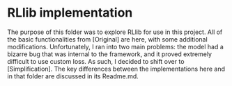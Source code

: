 # RLlib implementation
The purpose of this folder was to explore RLlib for use in this project. All of the basic functionalities from [Original] are here, with some additional modifications. Unfortunately, I ran into two main problems: the model had a bizarre bug that was internal to the framework, and it proved extremely difficult to use custom loss. As such, I decided to shift over to [Simplification]. The key differences between the implementations here and in that folder are discussed in its Readme.md. 